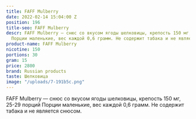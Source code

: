 ```yaml
---
title: FAFF Mulberry
date: 2022-02-14 15:04:00 Z
position: 196
title-seo: FAFF Mulberry
descr: FAFF Mulberry — снюс со вкусом ягоды шелковицы, крепость 150 мг, 25-29 порций
  Порции маленькие, вес каждой 0,6 грамм. Не содержит табака и не является снюсом.
product-name: FAFF Mulberry
nicotine: 150
portions: 30
gram: 15
price: 2800
brand: Russian products
taste: Шелковица
image: "/uploads/7-191b5c.png"
---
```


FAFF Mulberry — снюс со вкусом ягоды шелковицы, крепость 150 мг, 25-29 порций Порции маленькие, вес каждой 0,6 грамм. Не содержит табака и не является снюсом.
